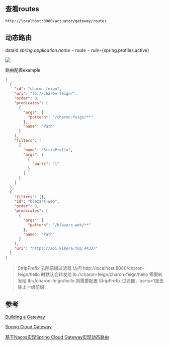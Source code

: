 ## 查看routes

```shell
http://localhost:8080/actuator/gateway/routes
```

## 动态路由

dataId ${spring.application.name}-route-rule-${spring.profiles.active}

![](https://harvies-oss.oss-cn-hangzhou.aliyuncs.com/2021/07/18/20214018124000006-image.png)

路由配置example

```json
[
  {
    "id": "charon-feign",
    "uri": "lb://charon-feign/",
    "order": 0,
    "predicates": [
      {
        "args": {
          "pattern": "/charon-feign/**"
        },
        "name": "Path"
      }
    ],
    "filters": [
      {
        "name": "StripPrefix",
        "args": [
          {
            "parts": "1"
          }
        ]
      }
    ]
  },
  {
    "filters": [],
    "id": "blazars-web",
    "order": 0,
    "predicates": [
      {
        "args": {
          "pattern": "/blazars-web/**"
        },
        "name": "Path"
      }
    ],
    "uri": "https://api.kikera.top:4433/"
  }
]
```

> StripPrefix 去除前缀过滤器
> 访问 http://localhost:8080/charon-feign/hello 时默认会转发给 lb://charon-feign/charon-feign/hello
> 需要转发给 lb://charon-feign/hello 则需要配置 StripPrefix 过滤器，parts=1是去除上一级前缀

## 参考

[Building a Gateway](https://spring.io/guides/gs/gateway/)

[Spring Cloud Gateway](https://docs.spring.io/spring-cloud-gateway/docs/current/reference/html)

[基于Nacos实现Spring Cloud Gateway实现动态路由](https://blog.csdn.net/zhangchangbin123/article/details/89310353)